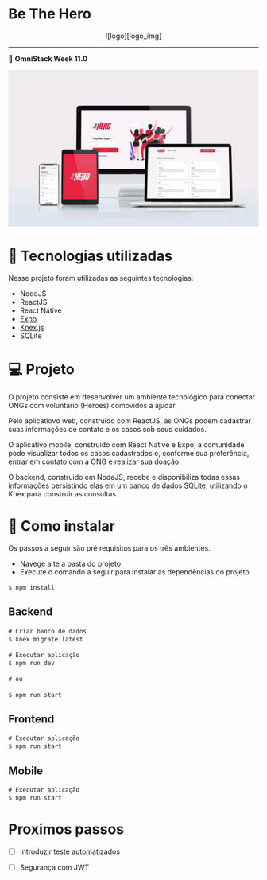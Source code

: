 # Be The Hero

<center>![logo][logo_img]</center>

---
:rocket: **OmniStack Week 11.0**

![plataforms][bethehero_plataform]

# :rocket: Tecnologias utilizadas
Nesse projeto foram utilizadas as seguintes tecnologias:

* NodeJS
* ReactJS
* React Native
* [Expo](https://expo.io/)
* [Knex.js](http://knexjs.org)
* SQLite

# :computer: Projeto
O projeto consiste em desenvolver um ambiente tecnológico para conectar ONGs com voluntário (Heroes) comovidos a ajudar.  

Pelo aplicatiovo web, construido com ReactJS, as ONGs podem cadastrar suas informações de contato e os casos sob seus cuidados.  

O aplicativo mobile, construido com React Native e Expo, a comunidade pode visualizar todos os casos cadastrados e, conforme sua preferência, entrar em contato com a ONG e realizar sua doação.  

O backend, construido em NodeJS, recebe e disponibiliza todas essas informações persistindo elas em um banco de dados SQLite, utilizando o Knex para construir as consultas.

# :electric_plug: Como instalar

Os passos a seguir são pré requisitos para os três ambientes.

* Navege a te a pasta do projeto
* Execute o comando a seguir para instalar as dependências do projeto  
```
$ npm install
```

## Backend

```bach
# Criar banco de dados
$ knex migrate:latest

# Executar aplicação
$ npm run dev

# ou

$ npm run start
```

## Frontend

```bach
# Executar aplicação
$ npm run start
```

## Mobile

```bach
# Executar aplicação
$ npm run start
```

# Proximos passos

* [ ] Introduzir teste automatizados
* [ ] Segurança com JWT


[logo_img]: /blob/logo.svg
[bethehero_plataform]: /blob/bethehero.jpeg
